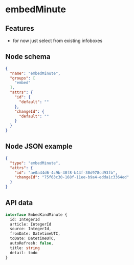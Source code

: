 # embedMinute

## Features
- for now just select from existing infoboxes

## Node schema

```json
{
  "name": "embedMinute",
  "groups": [
    "embed"
  ],
  "attrs": {
    "id": {
      "default": ""
    },
    "changeId": {
      "default": ""
    }
  }
}
```

## Node JSON example

```json
{
  "type": "embedMinute",
  "attrs": {
    "id": "ae0a44d6-4c9b-40f8-b44f-30d978cd93fb",
    "changeId": "75f63c30-168f-11ee-b9a4-edda1c3364ed"
  }
}
```

## API data

```ts
interface EmbedKindMinute {
  id: IntegerId
  article: IntegerId
  source: IntegerId,  
  fromDate: DatetimeUTC,
  toDate: DatetimeUTC,
  autoRefresh: false,
  title: string
  detail: todo
}
```
